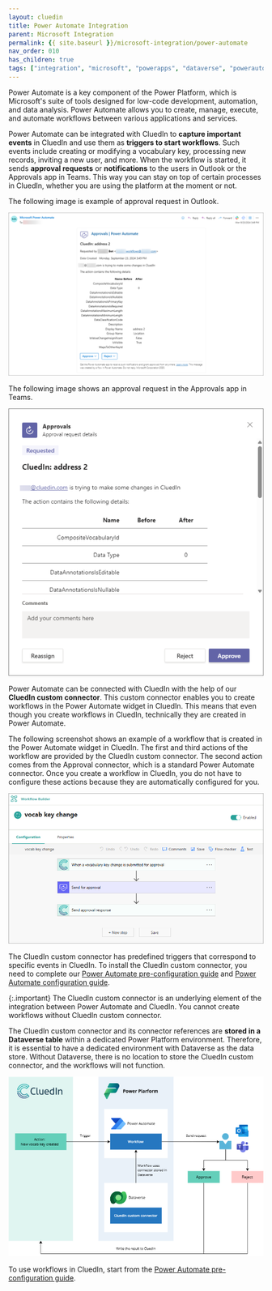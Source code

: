```yaml
---
layout: cluedin
title: Power Automate Integration
parent: Microsoft Integration
permalink: {{ site.baseurl }}/microsoft-integration/power-automate
nav_order: 010
has_children: true
tags: ["integration", "microsoft", "powerapps", "dataverse", "powerautomate"]
---
```


Power Automate is a key component of the Power Platform, which is Microsoft's suite of tools designed for low-code development, automation, and data analysis. Power Automate allows you to create, manage, execute, and automate workflows between various applications and services.

Power Automate can be integrated with CluedIn to **capture important events** in CluedIn and use them as **triggers to start workflows**. Such events include creating or modifying a vocabulary key, processing new records, inviting a new user, and more. When the workflow is started, it sends **approval requests** or **notifications** to the users in Outlook or the Approvals app in Teams. This way you can stay on top of certain processes in CluedIn, whether you are using the platform at the moment or not.

The following image is example of approval request in Outlook.

![approval-outlook.png](../../assets/images/microsoft-integration/power-automate/approval-outlook.png)

The following image shows an approval request in the Approvals app in Teams.

![approvals-teams.png](../../assets/images/microsoft-integration/power-automate/approvals-teams.png)

Power Automate can be connected with CluedIn with the help of our **CluedIn custom connector**. This custom connector enables you to create workflows in the Power Automate widget in CluedIn. This means that even though you create workflows in CluedIn, technically they are created in Power Automate.

The following screenshot shows an example of a workflow that is created in the Power Automate widget in CluedIn. The first and third actions of the workflow are provided by the CluedIn custom connector. The second action comes from the Approval connector, which is a standard Power Automate connector. Once you create a workflow in CluedIn, you do not have to configure these actions because they are automatically configured for you.

![create-workflow.png](../../assets/images/microsoft-integration/power-automate/create-workflow.png)

The CluedIn custom connector has predefined triggers that correspond to specific events in CluedIn. To install the CluedIn custom connector, you need to complete our [Power Automate pre-configuration guide](/microsoft-integration/power-automate/pre-configuration-guide) and [Power Automate configuration guide](/microsoft-integration/power-automate/configuration-guide).

{:.important}
The CluedIn custom connector is an underlying element of the integration between Power Automate and CluedIn. You cannot create workflows without CluedIn custom connector.

The CluedIn custom connector and its connector references are **stored in a Dataverse table** within a dedicated Power Platform environment. Therefore, it is essential to have a dedicated environment with Dataverse as the data store. Without Dataverse, there is no location to store the CluedIn custom connector, and the workflows will not function.

![power-automate-diagram.png](../../assets/images/microsoft-integration/power-automate/power-automate-diagram.png)

To use workflows in CluedIn, start from the [Power Automate pre-configuration guide](/microsoft-integration/power-automate/pre-configuration-guide).
